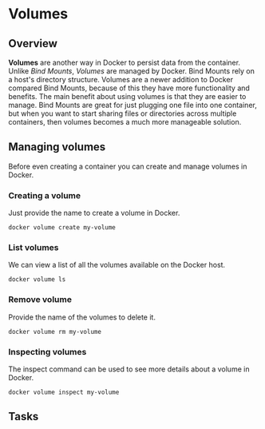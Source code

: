 # Volumes

## Overview

**Volumes** are another way in Docker to persist data from the container. 
Unlike *Bind Mounts*, *Volumes* are managed by Docker. 
Bind Mounts rely on a host's directory structure. 
Volumes are a newer addition to Docker compared Bind Mounts, because of this they have more functionality and benefits. 
The main benefit about using volumes is that they are easier to manage. 
Bind Mounts are great for just plugging one file into one container, but when you want to start sharing files or directories across multiple containers, then volumes becomes a much more manageable solution.

## Managing volumes

Before even creating a container you can create and manage volumes in Docker.

### Creating a volume

Just provide the name to create a volume in Docker.

```shell
docker volume create my-volume
```

### List volumes

We can view a list of all the volumes available on the Docker host.

```shell
docker volume ls
```

### Remove volume

Provide the name of the volumes to delete it.

```shell 
docker volume rm my-volume
```

### Inspecting volumes

The inspect command can be used to see more details about a volume in Docker.

```shell 
docker volume inspect my-volume
```



## Tasks